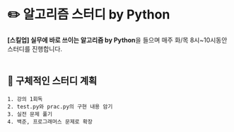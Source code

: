 # ✏️ 알고리즘 스터디 by Python

**[스킬업] 실무에 바로 쓰이는 알고리즘 by Python**을 들으며 매주 화/목 8시~10시동안 스터디를 진행합니다.
<br></br>
## 🧾 구체적인 스터디 계획

```
1. 강의 1회독
2. test.py와 prac.py의 구현 내용 암기
3. 실전 문제 풀기
4. 백준, 프로그래머스 문제로 확장
```